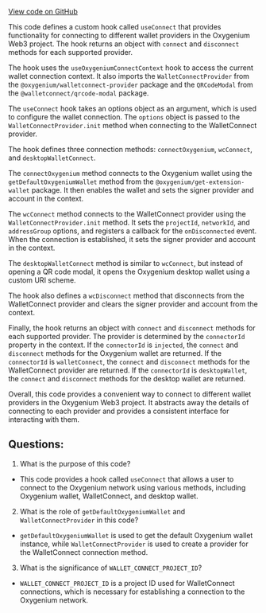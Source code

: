 [View code on GitHub](https://github.com/oxygenium/oxygenium-web3/packages/web3-react/src/hooks/useConnect.tsx)

This code defines a custom hook called `useConnect` that provides functionality for connecting to different wallet providers in the Oxygenium Web3 project. The hook returns an object with `connect` and `disconnect` methods for each supported provider. 

The hook uses the `useOxygeniumConnectContext` hook to access the current wallet connection context. It also imports the `WalletConnectProvider` from the `@oxygenium/walletconnect-provider` package and the `QRCodeModal` from the `@walletconnect/qrcode-modal` package.

The `useConnect` hook takes an options object as an argument, which is used to configure the wallet connection. The `options` object is passed to the `WalletConnectProvider.init` method when connecting to the WalletConnect provider.

The hook defines three connection methods: `connectOxygenium`, `wcConnect`, and `desktopWalletConnect`. 

The `connectOxygenium` method connects to the Oxygenium wallet using the `getDefaultOxygeniumWallet` method from the `@oxygenium/get-extension-wallet` package. It then enables the wallet and sets the signer provider and account in the context.

The `wcConnect` method connects to the WalletConnect provider using the `WalletConnectProvider.init` method. It sets the `projectId`, `networkId`, and `addressGroup` options, and registers a callback for the `onDisconnected` event. When the connection is established, it sets the signer provider and account in the context.

The `desktopWalletConnect` method is similar to `wcConnect`, but instead of opening a QR code modal, it opens the Oxygenium desktop wallet using a custom URI scheme.

The hook also defines a `wcDisconnect` method that disconnects from the WalletConnect provider and clears the signer provider and account from the context. 

Finally, the hook returns an object with `connect` and `disconnect` methods for each supported provider. The provider is determined by the `connectorId` property in the context. If the `connectorId` is `injected`, the `connect` and `disconnect` methods for the Oxygenium wallet are returned. If the `connectorId` is `walletConnect`, the `connect` and `disconnect` methods for the WalletConnect provider are returned. If the `connectorId` is `desktopWallet`, the `connect` and `disconnect` methods for the desktop wallet are returned. 

Overall, this code provides a convenient way to connect to different wallet providers in the Oxygenium Web3 project. It abstracts away the details of connecting to each provider and provides a consistent interface for interacting with them.
## Questions: 
 1. What is the purpose of this code?
- This code provides a hook called `useConnect` that allows a user to connect to the Oxygenium network using various methods, including Oxygenium wallet, WalletConnect, and desktop wallet.

2. What is the role of `getDefaultOxygeniumWallet` and `WalletConnectProvider` in this code?
- `getDefaultOxygeniumWallet` is used to get the default Oxygenium wallet instance, while `WalletConnectProvider` is used to create a provider for the WalletConnect connection method.

3. What is the significance of `WALLET_CONNECT_PROJECT_ID`?
- `WALLET_CONNECT_PROJECT_ID` is a project ID used for WalletConnect connections, which is necessary for establishing a connection to the Oxygenium network.